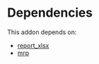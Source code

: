 # Dependencies

This addon depends on:

- [report_xlsx](../../odoo-bringout-oca-reporting-engine-report_xlsx)
- [mrp](../../odoo-bringout-oca-ocb-mrp)
